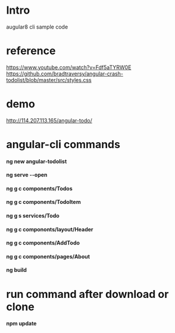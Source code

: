 
# Intro
augular8 cli sample code

# reference
https://www.youtube.com/watch?v=Fdf5aTYRW0E
https://github.com/bradtraversy/angular-crash-todolist/blob/master/src/styles.css

# demo
http://114.207.113.165/angular-todo/

# angular-cli commands
#### ng new angular-todolist
#### ng serve --open
#### ng g c components/Todos
#### ng g c components/TodoItem
#### ng g s services/Todo
#### ng g c compononts/layout/Header
#### ng g c components/AddTodo
#### ng g c components/pages/About
#### ng build

# run command after download or clone
#### npm update
